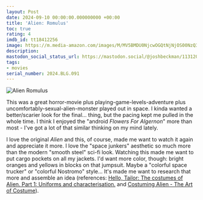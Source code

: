 ```yaml
---
layout: Post
date: 2024-09-10 00:00:00.000000000 +00:00
title: 'Alien: Romulus'
toc: true
rating: 4
imdb_id: tt18412256
image: https://m.media-amazon.com/images/M/MV5BMDU0NjcwOGQtNjNjOS00NzQ3LWIwM2YtYWVmODZjMzQzN2ExXkEyXkFqcGc@._V1_SX300.jpg
description:
mastodon_social_status_url: https://mastodon.social/@joshbeckman/113120179683558334
tags:
- movies
serial_number: 2024.BLG.091
---
```

![Alien Romulus](https://m.media-amazon.com/images/M/MV5BMDU0NjcwOGQtNjNjOS00NzQ3LWIwM2YtYWVmODZjMzQzN2ExXkEyXkFqcGc@._V1_SX300.jpg)

This was a great horror-movie plus playing-game-levels-adventure plus uncomfortably-sexual-alien-monster played out in space. I kinda wanted a better/scarier look for the final... thing, but the pacing kept me pulled in the whole time. I think I enjoyed the "android _Flowers For Algernon_" more than most - I've got a lot of that similar thinking on my mind lately.

I love the original _Alien_ and this, of course, made me want to watch it again and appreciate it more. I love the "space junkers" aesthetic so much more than the modern "smooth steel" sci-fi look. Watching this made me want to put cargo pockets on all my jackets. I'd want more color, though: bright oranges and yellows in blocks on that jumpsuit. Maybe a "colorful space trucker" or "colorful Nostromo" style... It's made me want to research that more and assemble an idea (references: [Hello, Tailor: The costumes of Alien. Part 1: Uniforms and characterisation.](http://hellotailor.blogspot.com/2012/03/movie-costumes-i-have-loved-alien-part.html) and [Costuming Alien - The Art of Costume](https://theartofcostume.com/costuming-alien/)).

